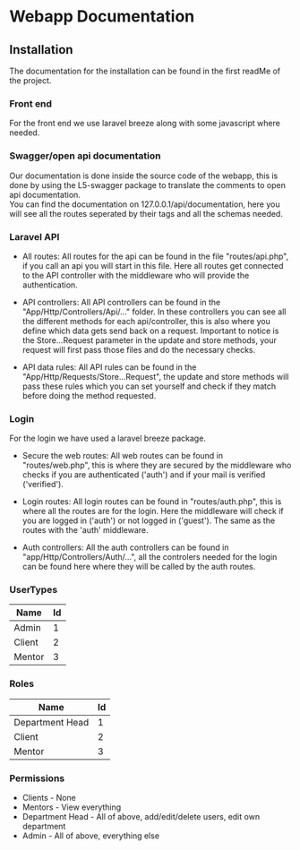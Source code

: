 # Webapp Documentation

## Installation
The documentation for the installation can be found in the first readMe of the project.

### Front end
For the front end we use laravel breeze along with some javascript where needed.

### Swagger/open api documentation
Our documentation is done inside the source code of the webapp, this is done by using the L5-swagger package to translate the comments to open api documentation. \
You can find the documentation on 127.0.0.1/api/documentation, here you will see all the routes seperated by their tags and all the schemas needed.

### Laravel API
- All routes: All routes for the api can be found in the file "routes/api.php", if you call an api you will start in this file. Here all routes get connected to the API controller with the middleware who will provide the authentication.
  
- API controllers: All API controllers can be found in the "App/Http/Controllers/Api/..." folder. In these controllers you can see all the different methods for each api/controller, this is also where you define which data gets send back on a request. Important to notice is the Store...Request parameter in the update and store methods, your request will first pass those files and do the necessary checks.

- API data rules: All API rules can be found in the "App/Http/Requests/Store...Request", the update and store methods will pass these rules which you can set yourself and check if they match before doing the method requested.

### Login
For the login we have used a laravel breeze package.
- Secure the web routes: All web routes can be found in "routes/web.php", this is where they are secured by the middleware who checks if you are authenticated ('auth') and if your mail is verified ('verified').

- Login routes: All login routes can be found in "routes/auth.php", this is where all the routes are for the login. Here the middleware will check if you are logged in ('auth') or not logged in ('guest'). The same as the routes with the 'auth' middleware.

- Auth controllers: All the auth controllers can be found in "app/Http/Controllers/Auth/...", all the controlers needed for the login can be found here where they will be called by the auth routes.

### UserTypes
| Name | Id |
| --- | --- |
| Admin | 1 |
| Client | 2 |
| Mentor | 3 |

### Roles
| Name | Id |
| --- | --- |
| Department Head | 1 |
| Client | 2 |
| Mentor | 3 |

### Permissions
- Clients - None
- Mentors - View everything
- Department Head - All of above, add/edit/delete users, edit own department
- Admin - All of above, everything else